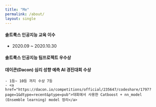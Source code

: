 ```yaml
---
title: "Me"
permalink: /about/
layout: single
---
```


#### 솔트룩스 인공지능 교육 이수 
  - 2020.09 ~ 2020.10.30
  
#### 솔트룩스 인공지능 팀프로젝트 우수상

#### 데이콘(Dacon) 심리 성향 예측 AI 경진대회 수상 
    - 1등~ 10등 까지 수상 7등
    - <a href="https://dacon.io/competitions/official/235647/codeshare/1797?page=1&dtype=recent&ptype=pub">대회에서 사용한 Catboost + nn_model (Ensemble learning) model 정리</a>